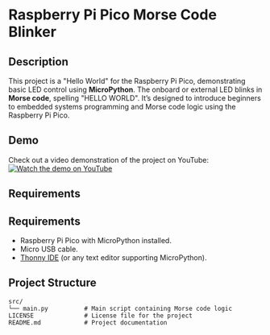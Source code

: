 # Raspberry Pi Pico Morse Code Blinker

## Description
This project is a "Hello World" for the Raspberry Pi Pico, demonstrating basic LED control using **MicroPython**. The onboard or external LED blinks in **Morse code**, spelling "HELLO WORLD". It’s designed to introduce beginners to embedded systems programming and Morse code logic using the Raspberry Pi Pico.

## Demo
Check out a video demonstration of the project on YouTube:  
[![Watch the demo on YouTube](https://img.youtube.com/vi/YrwMqv11d9g/0.jpg)](https://youtu.be/YrwMqv11d9g?si=rhkHc4TBA4w9VNYS)

## Requirements

## Requirements
- Raspberry Pi Pico with MicroPython installed.
- Micro USB cable.
- [Thonny IDE](https://thonny.org/) (or any text editor supporting MicroPython).

## Project Structure
```plaintext
src/
└── main.py          # Main script containing Morse code logic
LICENSE              # License file for the project
README.md            # Project documentation
